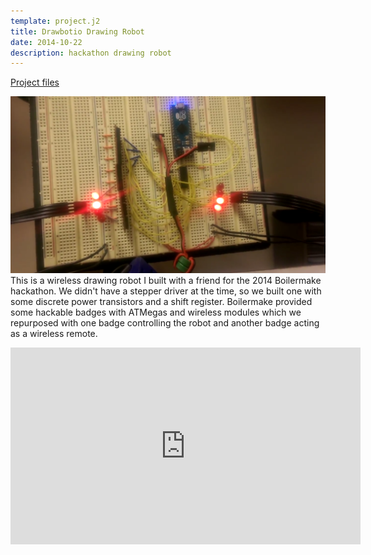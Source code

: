 ```yaml
---
template: project.j2
title: Drawbotio Drawing Robot
date: 2014-10-22
description: hackathon drawing robot
---
```


[Project files](http://github.com/evidlo/drawbot)

![Homemade stepper driver from discrete transistors](stepper.png)
This is a wireless drawing robot I built with a friend for the 2014 Boilermake hackathon.  We didn't have a stepper driver at the time, so we built one with some discrete power transistors and a shift register.  Boilermake provided some hackable badges with ATMegas and wireless modules which we repurposed with one badge controlling the robot and another badge acting as a wireless remote. 

<div class="annotate">
    <iframe width="560" height="315" src="https://www.youtube.com/embed/bDNsi-WeoKM" frameborder="0" allowfullscreen></iframe>
</div>
